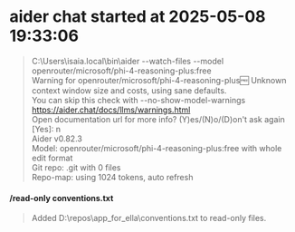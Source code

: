 
# aider chat started at 2025-05-08 19:33:06

> C:\Users\isaia\.local\bin\aider --watch-files --model openrouter/microsoft/phi-4-reasoning-plus:free  
> Warning for openrouter/microsoft/phi-4-reasoning-plus:free: Unknown context window size and costs, using sane defaults.  
> You can skip this check with --no-show-model-warnings  
> https://aider.chat/docs/llms/warnings.html  
> Open documentation url for more info? (Y)es/(N)o/(D)on't ask again [Yes]: n  
> Aider v0.82.3  
> Model: openrouter/microsoft/phi-4-reasoning-plus:free with whole edit format  
> Git repo: .git with 0 files  
> Repo-map: using 1024 tokens, auto refresh  

#### /read-only conventions.txt  
> Added D:\repos\app_for_ella\conventions.txt to read-only files.  

